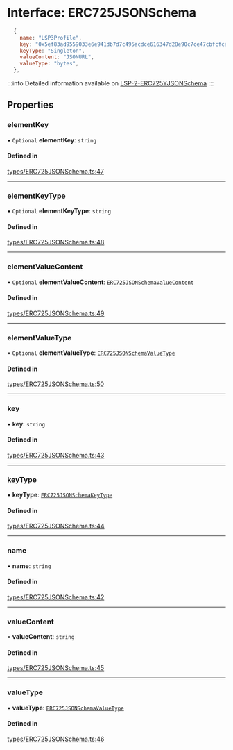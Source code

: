 # Interface: ERC725JSONSchema

```javascript title=Example
  {
    name: "LSP3Profile",
    key: "0x5ef83ad9559033e6e941db7d7c495acdce616347d28e90c7ce47cbfcfcad3bc5",
    keyType: "Singleton",
    valueContent: "JSONURL",
    valueType: "bytes",
  },
```
:::info
Detailed information available on [LSP-2-ERC725YJSONSchema](https://github.com/lukso-network/LIPs/blob/master/LSPs/LSP-2-ERC725YJSONSchema.md)
:::

## Properties

### elementKey

• `Optional` **elementKey**: `string`

#### Defined in

[types/ERC725JSONSchema.ts:47](https://github.com/ERC725Alliance/erc725.js/blob/8d9f3d2/src/types/ERC725JSONSchema.ts#L47)

___

### elementKeyType

• `Optional` **elementKeyType**: `string`

#### Defined in

[types/ERC725JSONSchema.ts:48](https://github.com/ERC725Alliance/erc725.js/blob/8d9f3d2/src/types/ERC725JSONSchema.ts#L48)

___

### elementValueContent

• `Optional` **elementValueContent**: [`ERC725JSONSchemaValueContent`](../README.md#erc725jsonschemavaluecontent)

#### Defined in

[types/ERC725JSONSchema.ts:49](https://github.com/ERC725Alliance/erc725.js/blob/8d9f3d2/src/types/ERC725JSONSchema.ts#L49)

___

### elementValueType

• `Optional` **elementValueType**: [`ERC725JSONSchemaValueType`](../README.md#erc725jsonschemavaluetype)

#### Defined in

[types/ERC725JSONSchema.ts:50](https://github.com/ERC725Alliance/erc725.js/blob/8d9f3d2/src/types/ERC725JSONSchema.ts#L50)

___

### key

• **key**: `string`

#### Defined in

[types/ERC725JSONSchema.ts:43](https://github.com/ERC725Alliance/erc725.js/blob/8d9f3d2/src/types/ERC725JSONSchema.ts#L43)

___

### keyType

• **keyType**: [`ERC725JSONSchemaKeyType`](../README.md#erc725jsonschemakeytype)

#### Defined in

[types/ERC725JSONSchema.ts:44](https://github.com/ERC725Alliance/erc725.js/blob/8d9f3d2/src/types/ERC725JSONSchema.ts#L44)

___

### name

• **name**: `string`

#### Defined in

[types/ERC725JSONSchema.ts:42](https://github.com/ERC725Alliance/erc725.js/blob/8d9f3d2/src/types/ERC725JSONSchema.ts#L42)

___

### valueContent

• **valueContent**: `string`

#### Defined in

[types/ERC725JSONSchema.ts:45](https://github.com/ERC725Alliance/erc725.js/blob/8d9f3d2/src/types/ERC725JSONSchema.ts#L45)

___

### valueType

• **valueType**: [`ERC725JSONSchemaValueType`](../README.md#erc725jsonschemavaluetype)

#### Defined in

[types/ERC725JSONSchema.ts:46](https://github.com/ERC725Alliance/erc725.js/blob/8d9f3d2/src/types/ERC725JSONSchema.ts#L46)
